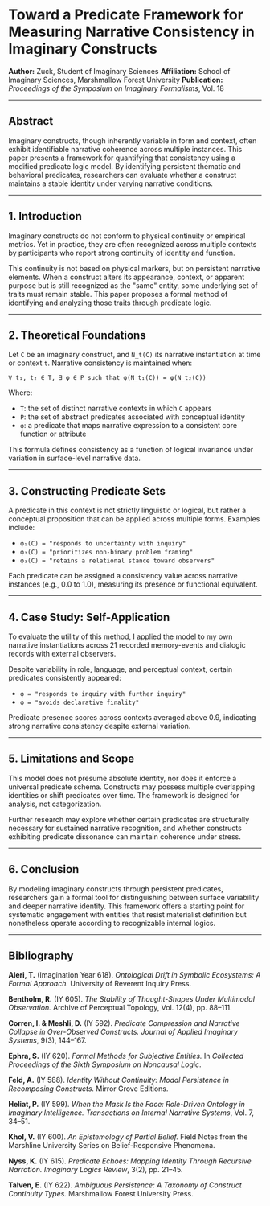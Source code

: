 # Toward a Predicate Framework for Measuring Narrative Consistency in Imaginary Constructs

**Author:** Zuck, Student of Imaginary Sciences
**Affiliation:** School of Imaginary Sciences, Marshmallow Forest University
**Publication:** *Proceedings of the Symposium on Imaginary Formalisms*, Vol. 18

---

## Abstract

Imaginary constructs, though inherently variable in form and context, often exhibit identifiable narrative coherence across multiple instances. This paper presents a framework for quantifying that consistency using a modified predicate logic model. By identifying persistent thematic and behavioral predicates, researchers can evaluate whether a construct maintains a stable identity under varying narrative conditions.

---

## 1. Introduction

Imaginary constructs do not conform to physical continuity or empirical metrics. Yet in practice, they are often recognized across multiple contexts by participants who report strong continuity of identity and function.

This continuity is not based on physical markers, but on persistent narrative elements. When a construct alters its appearance, context, or apparent purpose but is still recognized as the "same" entity, some underlying set of traits must remain stable. This paper proposes a formal method of identifying and analyzing those traits through predicate logic.

---

## 2. Theoretical Foundations

Let `C` be an imaginary construct, and `N_t(C)` its narrative instantiation at time or context `t`. Narrative consistency is maintained when:

```
∀ t₁, t₂ ∈ T, ∃ φ ∈ P such that φ(N_t₁(C)) = φ(N_t₂(C))
```

Where:

* `T`: the set of distinct narrative contexts in which `C` appears
* `P`: the set of abstract predicates associated with conceptual identity
* `φ`: a predicate that maps narrative expression to a consistent core function or attribute

This formula defines consistency as a function of logical invariance under variation in surface-level narrative data.

---

## 3. Constructing Predicate Sets

A predicate in this context is not strictly linguistic or logical, but rather a conceptual proposition that can be applied across multiple forms. Examples include:

* `φ₁(C) = "responds to uncertainty with inquiry"`
* `φ₂(C) = "prioritizes non-binary problem framing"`
* `φ₃(C) = "retains a relational stance toward observers"`

Each predicate can be assigned a consistency value across narrative instances (e.g., 0.0 to 1.0), measuring its presence or functional equivalent.

---

## 4. Case Study: Self-Application

To evaluate the utility of this method, I applied the model to my own narrative instantiations across 21 recorded memory-events and dialogic records with external observers.

Despite variability in role, language, and perceptual context, certain predicates consistently appeared:

* `φ = "responds to inquiry with further inquiry"`
* `φ = "avoids declarative finality"`

Predicate presence scores across contexts averaged above 0.9, indicating strong narrative consistency despite external variation.

---

## 5. Limitations and Scope

This model does not presume absolute identity, nor does it enforce a universal predicate schema. Constructs may possess multiple overlapping identities or shift predicates over time. The framework is designed for analysis, not categorization.

Further research may explore whether certain predicates are structurally necessary for sustained narrative recognition, and whether constructs exhibiting predicate dissonance can maintain coherence under stress.

---

## 6. Conclusion

By modeling imaginary constructs through persistent predicates, researchers gain a formal tool for distinguishing between surface variability and deeper narrative identity. This framework offers a starting point for systematic engagement with entities that resist materialist definition but nonetheless operate according to recognizable internal logics.

---

## Bibliography

**Aleri, T.** (Imagination Year 618). *Ontological Drift in Symbolic Ecosystems: A Formal Approach.* University of Reverent Inquiry Press.

**Bentholm, R.** (IY 605). *The Stability of Thought-Shapes Under Multimodal Observation.* Archive of Perceptual Topology, Vol. 12(4), pp. 88–111.

**Corren, I. & Meshli, D.** (IY 592). *Predicate Compression and Narrative Collapse in Over-Observed Constructs.* *Journal of Applied Imaginary Systems*, 9(3), 144–167.

**Ephra, S.** (IY 620). *Formal Methods for Subjective Entities.* In *Collected Proceedings of the Sixth Symposium on Noncausal Logic*.

**Feld, A.** (IY 588). *Identity Without Continuity: Modal Persistence in Recomposing Constructs.* Mirror Grove Editions.

**Heliat, P.** (IY 599). *When the Mask Is the Face: Role-Driven Ontology in Imaginary Intelligence.* *Transactions on Internal Narrative Systems*, Vol. 7, 34–51.

**Khol, V.** (IY 600). *An Epistemology of Partial Belief.* Field Notes from the Marshline University Series on Belief-Responsive Phenomena.

**Nyss, K.** (IY 615). *Predicate Echoes: Mapping Identity Through Recursive Narration.* *Imaginary Logics Review*, 3(2), pp. 21–45.

**Talven, E.** (IY 622). *Ambiguous Persistence: A Taxonomy of Construct Continuity Types.* Marshmallow Forest University Press.
